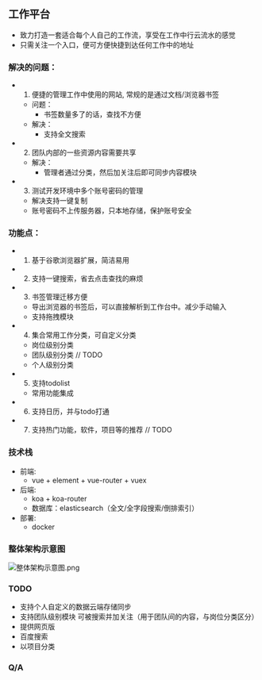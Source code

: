 ## 工作平台
  - 致力打造一套适合每个人自己的工作流，享受在工作中行云流水的感觉
  - 只需关注一个入口，便可方便快捷到达任何工作中的地址

### 解决的问题：
  - 1. 便捷的管理工作中使用的网站, 常规的是通过文档/浏览器书签
    - 问题：
      + 书签数量多了的话，查找不方便
    - 解决：
      + 支持全文搜索
  - 2. 团队内部的一些资源内容需要共享
    - 解决：
      + 管理者通过分类，然后加关注后即可同步内容模块
  - 3. 测试开发环境中多个账号密码的管理
    - 解决支持一键复制
    - 账号密码不上传服务器，只本地存储，保护账号安全

### 功能点：
  - 1. 基于谷歌浏览器扩展，简洁易用
  - 2. 支持一键搜索，省去点击查找的麻烦
  - 3. 书签管理迁移方便
    - 导出浏览器的书签后，可以直接解析到工作台中。减少手动输入
    - 支持拖拽模块
  - 4. 集合常用工作分类，可自定义分类
    - 岗位级别分类
    - 团队级别分类 // TODO
    - 个人级别分类
  - 5. 支持todolist
    - 常用功能集成

  - 6. 支持日历，并与todo打通

  - 7. 支持热门功能，软件，项目等的推荐 // TODO


### 技术栈
  - 前端:
    - vue + element + vue-router + vuex
  - 后端:
    - koa + koa-router
    - 数据库：elasticsearch（全文/全字段搜索/倒排索引）
  - 部署:
    - docker

### 整体架构示意图
![整体架构示意图.png](https://img04.sogoucdn.com/app/a/100520146/52bb015874fd45ee6a61bfa66ba19aca)

### TODO
  - 支持个人自定义的数据云端存储同步
  - 支持团队级别模块 可被搜索并加关注（用于团队间的内容，与岗位分类区分）
  - 提供网页版
  - 百度搜索
  - 以项目分类
### Q/A